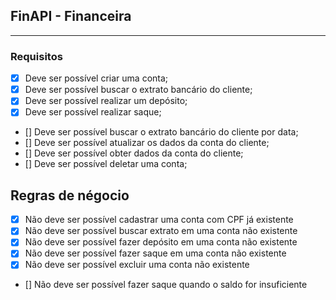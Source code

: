 ## FinAPI - Financeira

---

### Requisitos

- [x] Deve ser possível criar uma conta;
- [x] Deve ser possível buscar o extrato bancário do cliente;
- [x] Deve ser possível realizar um depósito;
- [x] Deve ser possível realizar saque;
- [] Deve ser possível buscar o extrato bancário do cliente por data;
- [] Deve ser possível atualizar os dados da conta do cliente;
- [] Deve ser possível obter dados da conta do cliente;
- [] Deve ser possível deletar uma conta;

## Regras de négocio

- [x] Não deve ser possível cadastrar uma conta com CPF já existente
- [x] Não deve ser possível buscar extrato em uma conta não existente
- [x] Não deve ser possível fazer depósito em uma conta não existente
- [x] Não deve ser possível fazer saque em uma conta não existente
- [x] Não deve ser possível excluir uma conta não existente
- [] Não deve ser possível fazer saque quando o saldo for insuficiente
